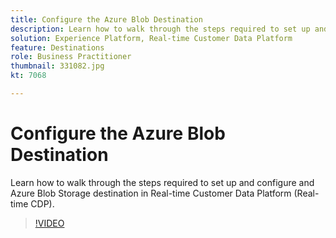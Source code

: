```yaml
---
title: Configure the Azure Blob Destination
description: Learn how to walk through the steps required to set up and configure and Azure Blob Storage destination in Real-time Customer Data Platform (Real-time CDP).
solution: Experience Platform, Real-time Customer Data Platform
feature: Destinations 
role: Business Practitioner
thumbnail: 331082.jpg
kt: 7068

---
```


# Configure the Azure Blob Destination

Learn how to walk through the steps required to set up and configure and Azure Blob Storage destination in Real-time Customer Data Platform (Real-time CDP).

>[!VIDEO](https://video.tv.adobe.com/v/331082/?quality=12&learn=on)
